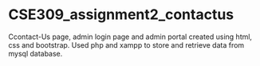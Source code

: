 # CSE309_assignment2_contactus
Ccontact-Us page, admin login page and admin portal created using html, css and bootstrap.
Used php and xampp to store and retrieve data from mysql database.
